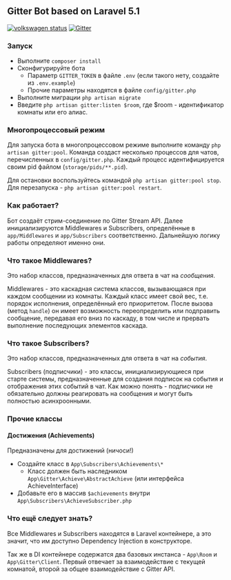 ## Gitter Bot based on Laravel 5.1

[![volkswagen status](https://auchenberg.github.io/volkswagen/volkswargen_ci.svg?v=1)](https://github.com/auchenberg/volkswagen) 
[![Gitter](https://badges.gitter.im/Join%20Chat.svg)](https://gitter.im/LaravelRUS/GitterBot?utm_source=badge&utm_medium=badge&utm_campaign=pr-badge&utm_content=badge)

### Запуск

- Выполните `composer install`
- Сконфигурируйте бота 
    - Параметр `GITTER_TOKEN` в файле `.env` (если такого нету, 
        создайте из `.env.example`)
    - Прочие параметры находятся в файле `config/gitter.php`
- Выполните миграции `php artisan migrate`
- Введите `php artisan gitter:listen $room`, где 
$room - идентификатор комнаты или его алиас.

### Многопроцессовый режим

Для запуска бота в многопроцессовом режиме выполните команду 
`php artisan gitter:pool`. Команда создаст несколько процессов для 
чатов, перечисленных в `config/gitter.php`. Каждый процесс 
идентифицируется своим pid файлом (`storage/pids/**.pid`). 

Для остановки воспользуйтесь командой `php artisan gitter:pool stop`. 
Для перезапуска - `php artisan gitter:pool restart`.
 

### Как работает?

Бот создаёт стрим-соединение по Gitter Stream API. Далее 
инициализируются Middlewares и Subscribers, определённые 
в `app/Middlewares` и `app/Subscribers` соответственно. 
Дальнейшую логику работы определяют именно они.
 
### Что такое Middlewares?

Это набор классов, предназначенных для ответа в чат на *сообщения*.

Middlewares - это каскадная система классов, вызывающаяся 
при каждом сообщении из комнаты. Каждый класс имеет свой вес, 
т.е. порядок исполнения, определённый его приоритетом. После 
вызова (метод `handle`) он имеет возможность переопределить 
или подправить сообщение, передавая его вниз по каскаду, в том 
числе и прервать выполнение последующих элементов каскада.
  
### Что такое Subscribers?

Это набор классов, предназначенных для ответа в чат на *события*.

Subscribers (подписчики) - это классы, инициализирующиеся 
при старте системы, предназначенные для создания подписок на 
события и отображения этих событий в чат. Как можно понять - 
подписчики не обязательно должны реагировать на сообщения и
могут быть полностью асинхроонными.

### Прочие классы

#### Достижения (Achievements)

Предназначены для достижений (ничоси!)

- Создайте класс в `App\Subscribers\Achievements\*`
    - Класс должен быть наследником `App\Gitter\Achieve\AbstractAchieve` (или интерфейса AchieveInterface)
- Добавьте его в массив `$achievements` внутри `App\Subscribers\AchieveSubscriber.php`

### Что ещё следует знать?

Все Middlewares и Subscribers находятся в Laravel контейнере,
а это значит, что им доступно Dependency Injection в конструкторе.

Так же в DI контейнере содержатся два базовых инстанса - 
`App\Room` и `App\Gitter\Client`. Первый отвечает за взаимодействие 
с текущей комнатой, второй за общее взаимодействие с Gitter API.
